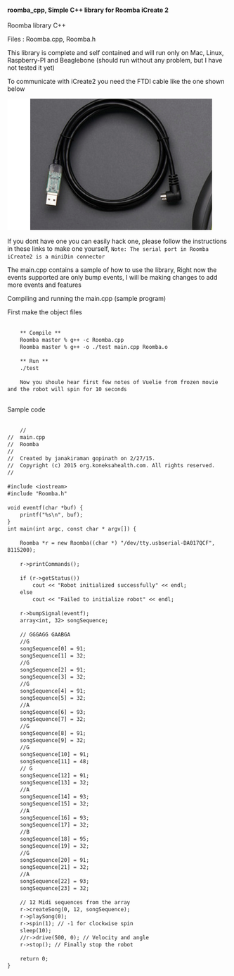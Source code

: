 #### roomba_cpp, Simple C++ library for Roomba iCreate 2 

Roomba library C++

Files : Roomba.cpp, Roomba.h 

This library is complete and self contained and will run only on Mac, Linux, Raspberry-PI and Beaglebone (should run without any problem, but I have not tested it yet) 

To communicate with iCreate2 you need the FTDI cable like the one shown below 

![Cable](./images/iCreateCable.png)


If you dont have one you can easily hack one, please follow the instructions in these links to make one yourself, ````Note: The serial port in Roomba iCreate2 is a miniDin connector````

The main.cpp contains a sample of how to use the library, Right now the events supported are only bump events, I will be making changes to add more events and features

Compiling and running the main.cpp (sample program)

First make the object files 

````

	** Compile **
	Roomba master % g++ -c Roomba.cpp 
	Roomba master % g++ -o ./test main.cpp Roomba.o 
	
	** Run **
	./test 
	
	Now you shoule hear first few notes of Vuelie from frozen movie and the robot will spin for 10 seconds 
	
````


Sample code 

````
	
	//
//  main.cpp
//  Roomba
//
//  Created by janakiraman gopinath on 2/27/15.
//  Copyright (c) 2015 org.koneksahealth.com. All rights reserved.
//

#include <iostream>
#include "Roomba.h"

void eventf(char *buf) {
    printf("%s\n", buf);
}
int main(int argc, const char * argv[]) {
    
    Roomba *r = new Roomba((char *) "/dev/tty.usbserial-DA017QCF", B115200);
    
    r->printCommands();
    
    if (r->getStatus())
        cout << "Robot initialized successfully" << endl;
    else
        cout << "Failed to initialize robot" << endl;
    
    r->bumpSignal(eventf);
    array<int, 32> songSequence;
    
    // GGGAGG GAABGA
    //G
    songSequence[0] = 91;
    songSequence[1] = 32;
    //G
    songSequence[2] = 91;
    songSequence[3] = 32;
    //G
    songSequence[4] = 91;
    songSequence[5] = 32;
    //A
    songSequence[6] = 93;
    songSequence[7] = 32;
    //G
    songSequence[8] = 91;
    songSequence[9] = 32;
    //G
    songSequence[10] = 91;
    songSequence[11] = 48;
    // G
    songSequence[12] = 91;
    songSequence[13] = 32;
    //A
    songSequence[14] = 93;
    songSequence[15] = 32;
    //A
    songSequence[16] = 93;
    songSequence[17] = 32;
    //B
    songSequence[18] = 95;
    songSequence[19] = 32;
    //G
    songSequence[20] = 91;
    songSequence[21] = 32;
    //A
    songSequence[22] = 93;
    songSequence[23] = 32;
   
    // 12 Midi sequences from the array  
    r->createSong(0, 12, songSequence);
    r->playSong(0);
    r->spin(1); // -1 for clockwise spin
    sleep(10);
    //r->drive(500, 0); // Velocity and angle
    r->stop(); // Finally stop the robot
    
    return 0;
}
````